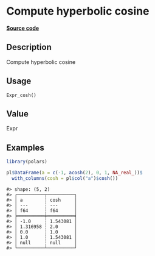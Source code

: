 

# Compute hyperbolic cosine

[**Source code**](https://github.com/pola-rs/r-polars/tree/d562252dbb77de7e06ca3e6150d74a2c709763bc/R/after-wrappers.R#L20)

## Description

Compute hyperbolic cosine

## Usage

<pre><code class='language-R'>Expr_cosh()
</code></pre>

## Value

Expr

## Examples

``` r
library(polars)

pl$DataFrame(a = c(-1, acosh(2), 0, 1, NA_real_))$
  with_columns(cosh = pl$col("a")$cosh())
```

    #> shape: (5, 2)
    #> ┌──────────┬──────────┐
    #> │ a        ┆ cosh     │
    #> │ ---      ┆ ---      │
    #> │ f64      ┆ f64      │
    #> ╞══════════╪══════════╡
    #> │ -1.0     ┆ 1.543081 │
    #> │ 1.316958 ┆ 2.0      │
    #> │ 0.0      ┆ 1.0      │
    #> │ 1.0      ┆ 1.543081 │
    #> │ null     ┆ null     │
    #> └──────────┴──────────┘
